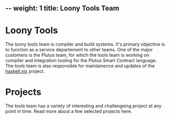 --
weight: 1
title: Loony Tools Team
--

# Loony Tools

The loony tools team is compiler and build systems.  It's primary objective is to function
as a service departement to other teams.  One of the major customers is the Plutus team,
for which the tools team is working on compiler and integration tooling for the Plutus 
Smart Contract language.  The tools team is also responsible for maintainence and updates
of the [haskell.nix](https://github.com/input-output-hk/haskell.nix) project.

# Projects

The tools team has a variety of interesting and challengeing project at any point in time.
Read more about a few selected projects here.


